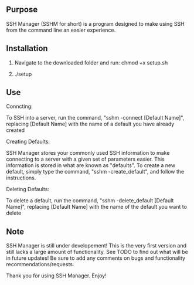 Purpose
-------
SSH Manager (SSHM for short) is a program designed to make using SSH from the command line an easier experience. 

Installation
------------
1) Navigate to the downloaded folder and run: chmod +x setup.sh

2) ./setup

Use
---
Conncting:
    
To SSH into a server, run the command, "sshm -connect [Default Name]", replacing [Default Name] with the name of a default you have already created 

Creating Defaults:

SSH Manager stores your commonly used SSH information to make connecting to a server with a given set of parameters easier. This information is stored in what are known as "defaults". To create a new default, simply type the command, "sshm -create_default", and follow the instructions.

Deleting Defaults:

To delete a default, run the command, "sshm -delete_default [Default Name]", replacing [Default Name] with the name of the default you want to delete

Note
----
SSH Manager is still under developement! This is the very first version and still lacks a large amount of functionality. See TODO to find out what will be in future updates! Be sure to add any comments on bugs and functionality recommendations/requests.

Thank you for using SSH Manager. Enjoy!
